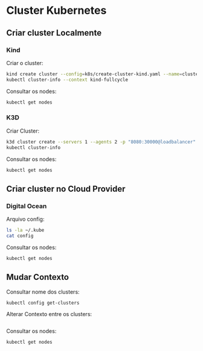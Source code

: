 # Cluster Kubernetes

## Criar cluster Localmente

### Kind

Criar o cluster:
``` bash
kind create cluster --config=k8s/create-cluster-kind.yaml --name=cluster-labs
kubectl cluster-info --context kind-fullcycle
```
Consultar os nodes:
``` bash
kubectl get nodes
```

### K3D

Criar Cluster:
``` bash
k3d cluster create --servers 1 --agents 2 -p "8080:30000@loadbalancer"
kubectl cluster-info
```
Consultar os nodes:
``` bash
kubectl get nodes
```

## Criar cluster no Cloud Provider

### Digital Ocean

Arquivo config:
``` bash
ls -la ~/.kube
cat config
```

Consultar os nodes:
``` bash
kubectl get nodes
```


## Mudar Contexto

Consultar nome dos clusters:

``` bash
kubectl config get-clusters
```

Alterar Contexto entre os clusters:

``` bash

```

Consultar os nodes:
``` bash
kubectl get nodes
```


